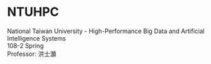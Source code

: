 # NTUHPC
National Taiwan University - High-Performance Big Data and Artificial Intelligence Systems\
108-2 Spring\
Professor: 洪士灝 
